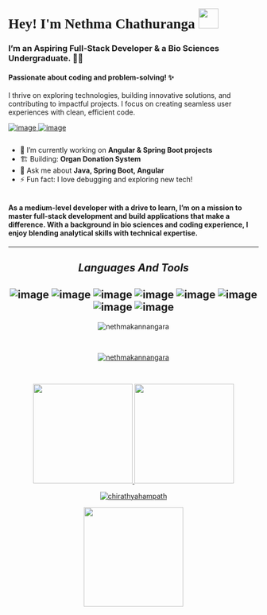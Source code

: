 
<font style="font-family: Sour Gummy, serif;">

# **Hey! I'm Nethma Chathuranga** <img src="https://media.giphy.com/media/hvRJCLFzcasrR4ia7z/giphy.gif" width="40px"> 

</font>

### I’m an Aspiring Full-Stack Developer & a Bio Sciences Undergraduate. 🧑‍💻  
#### Passionate about coding and problem-solving! ✨  
I thrive on exploring technologies, building innovative solutions, and contributing to impactful projects. I focus on creating seamless user experiences with clean, efficient code.

<a href="mailto:nethmakannangara007@gmail.com"> ![image](https://img.shields.io/badge/Gmail-D14836?style=for-the-badge&logo=gmail&logoColor=white) </a> 
<a href="https://www.linkedin.com/in/nethma-chathuranga/"> ![image](https://img.shields.io/badge/LinkedIn-0077B5?style=for-the-badge&logo=linkedin&logoColor=white) </a>

<section style="display:flex;">

- 🌱 I’m currently working on **Angular & Spring Boot projects**  
- 🏗️ Building: **Organ Donation System**  
- 🎯 Ask me about **Java, Spring Boot, Angular**  
- ⚡ Fun fact: I love debugging and exploring new tech!

</section>

#### As a medium-level developer with a drive to learn, I’m on a mission to master full-stack development and build applications that make a difference. With a background in bio sciences and coding experience, I enjoy blending analytical skills with technical expertise.

---

<div align ="center">
  
  ## ***Languages And Tools***  

![image](https://img.shields.io/badge/HTML5-E34F26?style=for-the-badge&logo=html5&logoColor=white) ![image](https://img.shields.io/badge/CSS3-1572B6?style=for-the-badge&logo=css3&logoColor=white) ![image](https://img.shields.io/badge/JavaScript-323330?style=for-the-badge&logo=javascript&logoColor=F7DF1E) ![image](https://img.shields.io/badge/Java-ED8B00?style=for-the-badge&logo=java&logoColor=white) ![image](https://img.shields.io/badge/Dart-0175C2?style=for-the-badge&logo=dart&logoColor=white) ![image](https://img.shields.io/badge/MySQL-005C84?style=for-the-badge&logo=mysql&logoColor=white) ![image](https://img.shields.io/badge/Spring-6DB33F?style=for-the-badge&logo=spring&logoColor=white) ![image](https://img.shields.io/badge/Angular-DD0031?style=for-the-badge&logo=angular&logoColor=white)
---
</div>  


<p align="center"> 
  <img src="https://komarev.com/ghpvc/?username=nethmakannangara&label=Profile%40views&color=0e75b6&style=flat" alt="nethmakannangara" /> </p>
  <br>
  <p align="center">
    <a href="https://github.com/ryo-ma/github-profile-trophy">
      <img src="https://github-profile-trophy.vercel.app/?username=nethmakannangara" alt="nethmakannangara" />
    </a> 
  </p>
  <br>
</p>

<div align="center">
  <a href="https://github.com/nethmakannangara">
    <img height="200" src="https://github-readme-stats.vercel.app/api?username=nethmakannangara&theme=github_dark&show_icons=true" />
    <img height="200" src="https://github-readme-stats.vercel.app/api/top-langs?username=nethmakannangara&show_icons=true&locale=en&layout=compact" />
    <br>
    <p>
      <img align="center" src="https://github-readme-streak-stats.herokuapp.com/?user=nethmakannangara&" alt="chirathyahampath" />
    </p>
    <img height="200" src="https://github-profile-summary-cards.vercel.app/api/cards/profile-details?username=nethmakannangara&theme=radical" />
  </a>
</div>
